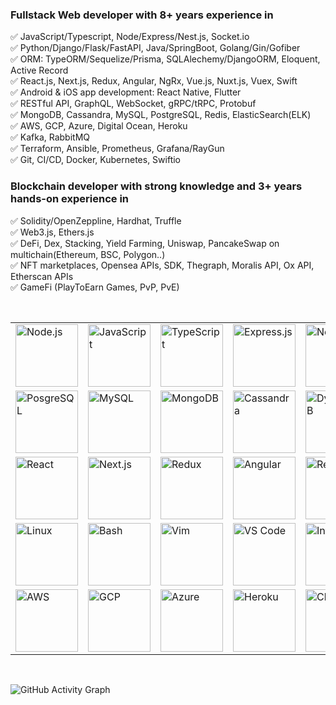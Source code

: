 ### Fullstack Web developer with 8+ years experience in <br />
✅    JavaScript/Typescript, Node/Express/Nest.js, Socket.io<br />
✅    Python/Django/Flask/FastAPI, Java/SpringBoot, Golang/Gin/Gofiber<br />
✅    ORM: TypeORM/Sequelize/Prisma, SQLAlechemy/DjangoORM, Eloquent, Active Record<br />
✅    React.js, Next.js, Redux, Angular, NgRx, Vue.js, Nuxt.js, Vuex, Swift<br />
✅    Android & iOS app development: React Native, Flutter<br />
✅    RESTful API, GraphQL, WebSocket, gRPC/tRPC, Protobuf <br />
✅    MongoDB, Cassandra, MySQL, PostgreSQL, Redis, ElasticSearch(ELK) <br />
✅    AWS, GCP, Azure, Digital Ocean, Heroku <br />
✅    Kafka, RabbitMQ <br />
✅    Terraform, Ansible, Prometheus, Grafana/RayGun <br />
✅    Git, CI/CD, Docker, Kubernetes, Swiftio <br />

### Blockchain developer with strong knowledge and 3+ years hands-on experience in <br />
✅    Solidity/OpenZeppline, Hardhat, Truffle <br />
✅    Web3.js, Ethers.js <br />
✅    DeFi, Dex, Stacking, Yield Farming, Uniswap, PancakeSwap on multichain(Ethereum, BSC, Polygon..) <br />
✅    NFT marketplaces, Opensea APIs, SDK, Thegraph, Moralis API, Ox API, Etherscan APIs <br />
✅    GameFi (PlayToEarn Games, PvP, PvE) <br />


<br />


<table>
  <tr>
    <td><img src="https://cdn.iconscout.com/icon/free/png-64/node-js-1174925.png" width="100" title="Node.js"></td>
    <td><img src="https://cdn.iconscout.com/icon/free/png-64/javascript-24-1174950.png" width="100" title="JavaScript"></td>
    <td><img src="https://cdn.iconscout.com/icon/free/png-64/typescript-1174965.png" width="100" title="TypeScript"></td>
    <td><img src="https://cdn.iconscout.com/icon/free/png-64/free-express-8-1175029.png" width="100" title="Express.js"></td>
    <td><img src="https://skillicons.dev/icons?i=nestjs&theme=light" width="100" title="Nest.js"></td>
    <td><img src="https://cdn.iconscout.com/icon/free/png-64/java-59-1174952.png" width="100" title="Java"></td>
    <td><img src="https://skillicons.dev/icons?i=spring&theme=light" width="100" title="Spring"></td>
    <td><img src="https://cdn.iconscout.com/icon/free/png-64/python-2-226051.png" width="100" title="Python"></td>
    <td><img src="https://skillicons.dev/icons?i=django&theme=light" width="100" title="Django"></td>
    <td><img src="https://skillicons.dev/icons?i=flask&theme=light" width="100" title="Flask"></td>
    <td><img src="https://skillicons.dev/icons?i=fastapi&theme=light" width="100" title="FastAPI"></td>
    <td><img src="https://cdn.iconscout.com/icon/free/png-64/free-go-77-1175166.png" width="100" title="Golang"></td>
  </tr>
  <tr>
    <td><img src="https://skillicons.dev/icons?i=postgres&theme=light" width="100" title="PosgreSQL"></td>
    <td><img src="https://skillicons.dev/icons?i=mysql&theme=light" width="100" title="MySQL"></td>
    <td><img src="https://skillicons.dev/icons?i=mongodb&theme=light" width="100" title="MongoDB"></td>
    <td><img src="https://skillicons.dev/icons?i=cassandra&theme=light" width="100" title="Cassandra"></td>
    <td><img src="https://skillicons.dev/icons?i=dynamodb&theme=light" width="100" title="DynamoDB"></td>
    <td><img src="https://skillicons.dev/icons?i=firebase&theme=light" width="100" title="Firebase"></td>
    <td><img src="https://skillicons.dev/icons?i=redis&theme=light" width="100" title="Redis"></td>
    <td><img src="https://skillicons.dev/icons?i=sqlite&theme=light" width="100" title="Sqlite"></td>
    <td><img src="https://cdn.iconscout.com/icon/free/png-64/free-elasticsearch-226094.png" width="100"  title="ElasticSearch"></td>
    <td><img src="https://skillicons.dev/icons?i=prometheus&theme=light" width="100" title="Prometheus"></td>
    <td><img src="https://skillicons.dev/icons?i=solidity&theme=light" width="100" title="Solidity"></td>
    <td><img src="https://skillicons.dev/icons?i=ipfs&theme=light" width="100" title="Ipfs"></td>
  </tr>
  <tr>
    <td><img src="https://cdn.iconscout.com/icon/free/png-64/react-3-1175109.png" width="100" title="React"></td>
    <td><img src="https://skillicons.dev/icons?i=nextjs&theme=light" width="100" title="Next.js"></td>
    <td><img src="https://skillicons.dev/icons?i=redux&theme=light" width="100" title="Redux"></td>
    <td><img src="https://cdn.iconscout.com/icon/free/png-64/angular-3-226070.png" width="100" title="Angular"></td>
    <td><img src="https://skillicons.dev/icons?i=reactivex&theme=light" width="100" title="Reactivex"></td>
    <td><img src="https://cdn.iconscout.com/icon/free/png-64/vue-282497.png" width="100" title="Vue"></td>
    <td><img src="https://skillicons.dev/icons?i=graphql&theme=light" width="100" title="GraphQL"></td>
    <td><img src="https://skillicons.dev/icons?i=html&theme=light" width="100" title="HTML"></td>
    <td><img src="https://skillicons.dev/icons?i=css&theme=light" width="100" title="CSS"></td>
    <td><img src="https://skillicons.dev/icons?i=sass&theme=light" width="100" title="Sass"></td>
    <td><img src="https://skillicons.dev/icons?i=tailwind&theme=light" width="100" title="TailwindCSS"></td>
    <td><img src="https://skillicons.dev/icons?i=materialui&theme=light" width="100" title="MUI"></td>
  </tr>
  <tr>
    <td><img src="https://skillicons.dev/icons?i=linux&theme=light" width="100" title="Linux"></td>
    <td><img src="https://skillicons.dev/icons?i=bash&theme=light" width="100" title="Bash"></td>
    <td><img src="https://skillicons.dev/icons?i=vim&theme=light" width="100" title="Vim"></td>
    <td><img src="https://skillicons.dev/icons?i=vscode&theme=light" width="100" title="VS Code"></td>
    <td><img src="https://skillicons.dev/icons?i=idea&theme=light" width="100" title="Intellij"></td>
    <td><img src="https://skillicons.dev/icons?i=git&theme=light" width="100" title="Git"></td>
    <td><img src="https://skillicons.dev/icons?i=github&theme=light" width="100" title="Github"></td>
    <td><img src="https://skillicons.dev/icons?i=gitlab&theme=light" width="100" title="Gitlab"></td>
    <td><img src="https://skillicons.dev/icons?i=nginx&theme=light" width="100" title="Nginx"></td>
    <td><img src="https://skillicons.dev/icons?i=kafka&theme=light" width="100" title="Kafka"></td>
    <td><img src="https://skillicons.dev/icons?i=rabbitmq&theme=light" width="100" title="RabbitMQ"></td>
    <td><img src="https://skillicons.dev/icons?i=bootstrap&theme=light" width="100" title="Bootstrap"></td>
  </tr>
  <tr>
    <td><img src="https://skillicons.dev/icons?i=aws&theme=light" width="100" title="AWS"></td>
    <td><img src="https://skillicons.dev/icons?i=gcp&theme=light" width="100" title="GCP"></td>
    <td><img src="https://skillicons.dev/icons?i=azure&theme=light" width="100" title="Azure"></td>
    <td><img src="https://skillicons.dev/icons?i=heroku&theme=light" width="100" title="Heroku"></td>
    <td><img src="https://skillicons.dev/icons?i=cloudflare&theme=light" width="100" title="Cloudflare"></td>
    <td><img src="https://skillicons.dev/icons?i=jenkins&theme=light" width="100" title="Jenkins"></td>
    <td><img src="https://skillicons.dev/icons?i=docker&theme=light" width="100" title="Docker"></td>
    <td><img src="https://skillicons.dev/icons?i=kubernetes&theme=light" width="100" title="Kubernetes"></td>
    <td><img src="https://skillicons.dev/icons?i=grafana&theme=light" width="100" title="Grafana"></td>
    <td><img src="https://cdn.iconscout.com/icon/free/png-64/free-ansible-282283.png" width="100" title="Ansible"></td>
    <td><img src="https://www.svgrepo.com/show/376353/terraform.svg" width="100" title="Terraform"></td>
    <td><img src="https://skillicons.dev/icons?i=figma&theme=light" width="100" title="Figma"></td>
  </tr>
</table>

<br/>

![GitHub Activity Graph](https://activity-graph.herokuapp.com/graph?username=mogw&bg_color=333333&color=00ffff&line=00ffff&point=ffffff&area=true&hide_border=false)

